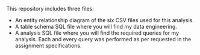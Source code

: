This repository includes three files:
- An entity relationship diagram of the six CSV files used for this analysis.
- A table schema SQL file where you will find my data engineering.
- A analysis SQL file where you will find the required queries for my analysis. Each and every query was performed as per requested in the assignment specifications. 
